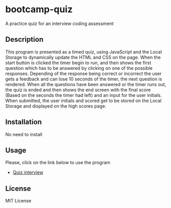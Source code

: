 # bootcamp-quiz

A practice quiz for an interview coding assessment

## Description

This program is presented as a timed quiz, using JavaScript and the Local Storage to dynamically update the HTML and CSS on the page. When the start button is clicked the timer begin to run, and then shows the first question which has to be answered by clicking on one of the possible responses. Depending of the response being correct or incorrect the user gets a feedback and can lose 10 seconds of the timer, the next question is rendered. When all the questions have been answered or the timer runs out, the quiz is ended and then shows the end screen with the final score (Based on the seconds the timer had left) and an input for the user initials. When submitted, the user initials and scored get to be stored on the Local Storage and displayed on the high scores page.

## Installation

No need to install

## Usage

Please, click on the link below to use the program

-   [Quiz interview](https://2g2-99.github.io/bootcamp-quiz/)

## License

MIT License

